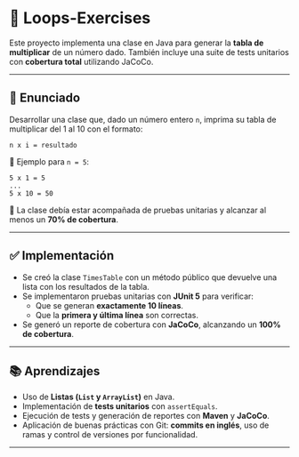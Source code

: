 # 📘 Loops-Exercises

Este proyecto implementa una clase en Java para generar la **tabla de multiplicar** de un número dado. También incluye una suite de tests unitarios con **cobertura total** utilizando JaCoCo.

---

## 📌 Enunciado

Desarrollar una clase que, dado un número entero `n`, imprima su tabla de multiplicar del 1 al 10 con el formato:

```
n x i = resultado
```

🔹 Ejemplo para `n = 5`:

```
5 x 1 = 5
...
5 x 10 = 50
```

📎 La clase debía estar acompañada de pruebas unitarias y alcanzar al menos un **70% de cobertura**.

---

## ✅ Implementación

- Se creó la clase `TimesTable` con un método público que devuelve una lista con los resultados de la tabla.
- Se implementaron pruebas unitarias con **JUnit 5** para verificar:
  - Que se generan **exactamente 10 líneas**.
  - Que la **primera y última línea** son correctas.
- Se generó un reporte de cobertura con **JaCoCo**, alcanzando un **100% de cobertura**.

---

## 📚 Aprendizajes

- Uso de **Listas (`List` y `ArrayList`)** en Java.
- Implementación de **tests unitarios** con `assertEquals`.
- Ejecución de tests y generación de reportes con **Maven** y **JaCoCo**.
- Aplicación de buenas prácticas con Git: **commits en inglés**, uso de ramas y control de versiones por funcionalidad.

---